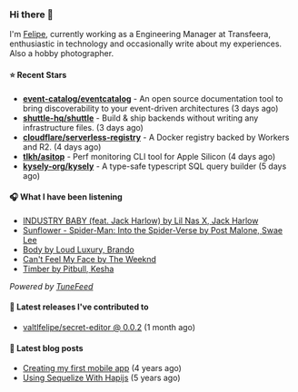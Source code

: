 ### Hi there 👋

I'm [Felipe](https://felipevm.com), currently working as a Engineering Manager at Transfeera, enthusiastic in technology and occasionally write about my experiences. Also a hobby photographer.

#### ⭐ Recent Stars
- **[event-catalog/eventcatalog](https://github.com/event-catalog/eventcatalog)** - An open source documentation tool to bring discoverability to your event-driven architectures  (3 days ago)
- **[shuttle-hq/shuttle](https://github.com/shuttle-hq/shuttle)** - Build &amp; ship backends without writing any infrastructure files. (3 days ago)
- **[cloudflare/serverless-registry](https://github.com/cloudflare/serverless-registry)** - A Docker registry backed by Workers and R2. (4 days ago)
- **[tlkh/asitop](https://github.com/tlkh/asitop)** - Perf monitoring CLI tool for Apple Silicon (4 days ago)
- **[kysely-org/kysely](https://github.com/kysely-org/kysely)** - A type-safe typescript SQL query builder (5 days ago)

#### 🎧 What I have been listening
- [INDUSTRY BABY (feat. Jack Harlow) by Lil Nas X, Jack Harlow](https://open.spotify.com/track/27NovPIUIRrOZoCHxABJwK)
- [Sunflower - Spider-Man: Into the Spider-Verse by Post Malone, Swae Lee](https://open.spotify.com/track/3KkXRkHbMCARz0aVfEt68P)
- [Body by Loud Luxury, Brando](https://open.spotify.com/track/21RzyxY3EFaxVy6K4RqaU9)
- [Can&#39;t Feel My Face by The Weeknd](https://open.spotify.com/track/22VdIZQfgXJea34mQxlt81)
- [Timber by Pitbull, Kesha](https://open.spotify.com/track/3cHyrEgdyYRjgJKSOiOtcS)

_Powered by [TuneFeed](https://tunefeed.app?ref=valtlfelipe-gh-profile)_ 

#### 🚀 Latest releases I've contributed to


- [valtlfelipe/secret-editor @ 0.0.2](https://github.com/valtlfelipe/secret-editor/releases/tag/0.0.2) (1 month ago)

#### 📄 Latest blog posts
- [Creating my first mobile app](https://felipevm.com/posts/creating-my-first-mobile-app/) (4 years ago)
- [Using Sequelize With Hapijs](https://felipevm.com/posts/using-sequelize-with-hapijs/) (5 years ago)
